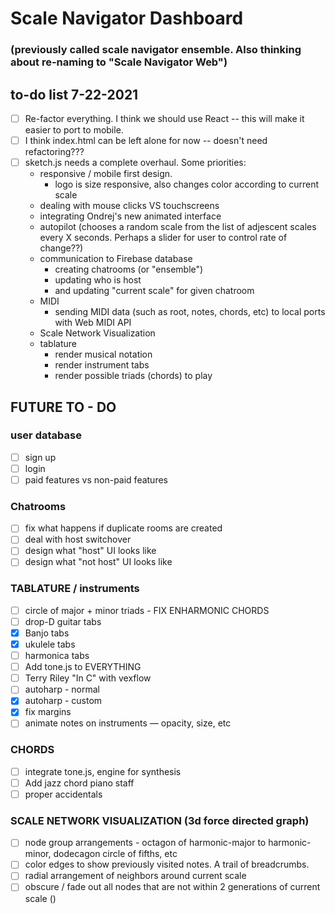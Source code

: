 # Scale Navigator Dashboard 
### (previously called scale navigator ensemble. Also thinking about re-naming to "Scale Navigator Web")
## to-do list 7-22-2021

- [ ] Re-factor everything. I think we should use React -- this will make it easier to port to mobile.
- [ ] I think index.html can be left alone for now -- doesn't need refactoring???
- [ ] sketch.js needs a complete overhaul. Some priorities:
  - responsive / mobile first design.
    - logo is size responsive, also changes color according to current scale
  - dealing with mouse clicks VS touchscreens
  - integrating Ondrej's new animated interface
  - autopilot (chooses a random scale from the list of adjescent scales every X seconds. Perhaps a slider for user to control rate of change??)
  - communication to Firebase database 
    - creating chatrooms (or "ensemble")
    - updating who is host 
    - and updating "current scale" for given chatroom
  - MIDI
    - sending MIDI data (such as root, notes, chords, etc) to local ports with Web MIDI API
  - Scale Network Visualization
  - tablature
    - render musical notation
    - render instrument tabs
    - render possible triads (chords) to play
    
    
  
## FUTURE TO - DO 
### user database
- [ ]  sign up
- [ ]  login
- [ ]  paid features vs non-paid features

### Chatrooms
- [ ]  fix what happens if duplicate rooms are created
- [ ]  deal with host switchover
- [ ]  design what "host" UI looks like
- [ ]  design what "not host" UI looks like

### TABLATURE / instruments
- [ ]  circle of major + minor triads - FIX ENHARMONIC CHORDS
- [ ]  drop-D guitar tabs
- [x]  Banjo tabs
- [x]  ukulele tabs
- [ ]  harmonica tabs
- [ ]  Add tone.js to EVERYTHING
- [ ]  Terry Riley "In C" with vexflow
- [ ]  autoharp - normal
- [x]  autoharp - custom
- [x]  fix margins
- [ ]  animate notes on instruments — opacity, size, etc

### CHORDS
- [ ]  integrate tone.js, engine for synthesis
- [ ]  Add jazz chord piano staff
- [ ]  proper accidentals

### SCALE NETWORK VISUALIZATION (3d force directed graph)
- [ ]  node group arrangements - octagon of harmonic-major to harmonic-minor, dodecagon circle of fifths, etc
- [ ]  color edges to show previously visited notes. A trail of breadcrumbs.
- [ ]  radial arrangement of neighbors around current scale
- [ ]  obscure / fade out all nodes that are not within 2 generations of current scale ()
